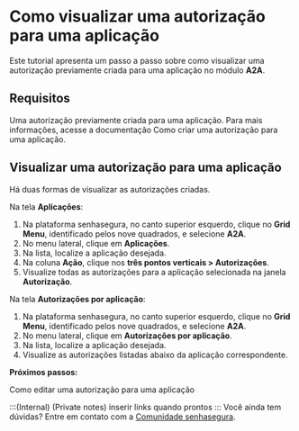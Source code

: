 # Como visualizar uma autorização para uma aplicação

Este tutorial apresenta um passo a passo sobre como visualizar uma autorização previamente criada para uma aplicação no módulo **A2A**.

## Requisitos

Uma autorização previamente criada para uma aplicação. Para mais informações, acesse a documentação Como criar uma autorização para uma aplicação.

## Visualizar uma autorização para uma aplicação

Há duas formas de visualizar as autorizações criadas.

Na tela **Aplicações**:

1. Na plataforma senhasegura, no canto superior esquerdo, clique no **Grid Menu**, identificado pelos nove quadrados, e selecione **A2A**.
2. No menu lateral, clique em **Aplicações**.
3. Na lista, localize a aplicação desejada.
4. Na coluna **Ação**, clique nos **três pontos verticais > Autorizações**.
5. Visualize todas as autorizações para a aplicação selecionada na janela **Autorização**.

Na tela **Autorizações por aplicação**:

1. Na plataforma senhasegura, no canto superior esquerdo, clique no **Grid Menu**, identificado pelos nove quadrados, e selecione **A2A**.
2. No menu lateral, clique em **Autorizações por aplicação**.
3. Na lista, localize a aplicação desejada.
4. Visualize as autorizações listadas abaixo da aplicação correspondente.

**Próximos passos:**

Como editar uma autorização para uma aplicação

:::(Internal) (Private notes)
inserir links quando prontos
:::
Você ainda tem dúvidas? Entre em contato com a [Comunidade senhasegura](https://community.senhasegura.io/).


